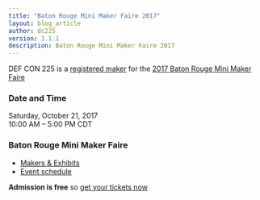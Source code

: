 ```yaml
---
title: "Baton Rouge Mini Maker Faire 2017"
layout: blog_article
author: dc225
version: 1.1.1
description: Baton Rouge Mini Maker Faire 2017
---
```


<script type="application/ld+json">
{
  "@context" : "http://schema.org",
  "@type" : "Event",
  "name" : "Baton Rouge Mini Maker Faire 2017",
  "startDate" : "2017-10-21",
  "location" : {
    "@type" : "Place",
    "name" : "East Baton Rouge Parish Library",
    "address" : {
      "@type" : "PostalAddress",
      "addressLocality" : "Baton Rouge",
      "addressRegion" : "Louisiana",
      "postalCode": "70806",
      "streetAddress": "7711 Goodwood Blvd"
    }
  },
  "description" : "DC225 is presenting at the 2017 Baton Rouge Mini Maker Faire",
  "url" : "http://defcon225.org/blog/2017/brmakerfaire-2017.html"
}
</script>

DEF CON 225 is a [registered maker](https://batonrouge.makerfaire.com/maker/entry/41/) for the [2017 Baton Rouge Mini Maker Faire](https://batonrouge.makerfaire.com/)

### Date and Time
Saturday, October 21, 2017  
10:00 AM – 5:00 PM CDT

### Baton Rouge Mini Maker Faire
  - [Makers & Exhibits](https://batonrouge.makerfaire.com/makers-exhibits/)
  - [Event schedule](https://batonrouge.makerfaire.com/schedule-3/)

**Admission is free** so [get your tickets now](https://batonrouge.makerfaire.com/tickets/)

